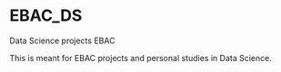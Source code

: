 # EBAC_DS
Data Science projects EBAC

This is meant for EBAC projects and personal studies in Data Science.
